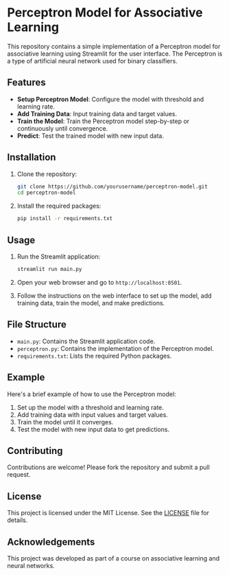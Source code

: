 # Perceptron Model for Associative Learning

This repository contains a simple implementation of a Perceptron model for associative learning using Streamlit for the user interface. The Perceptron is a type of artificial neural network used for binary classifiers.

## Features

- **Setup Perceptron Model**: Configure the model with threshold and learning rate.
- **Add Training Data**: Input training data and target values.
- **Train the Model**: Train the Perceptron model step-by-step or continuously until convergence.
- **Predict**: Test the trained model with new input data.

## Installation

1. Clone the repository:
    ```sh
    git clone https://github.com/yourusername/perceptron-model.git
    cd perceptron-model
    ```

2. Install the required packages:
    ```sh
    pip install -r requirements.txt
    ```

## Usage

1. Run the Streamlit application:
    ```sh
    streamlit run main.py
    ```

2. Open your web browser and go to `http://localhost:8501`.

3. Follow the instructions on the web interface to set up the model, add training data, train the model, and make predictions.

## File Structure

- `main.py`: Contains the Streamlit application code.
- `perceptron.py`: Contains the implementation of the Perceptron model.
- `requirements.txt`: Lists the required Python packages.

## Example

Here's a brief example of how to use the Perceptron model:

1. Set up the model with a threshold and learning rate.
2. Add training data with input values and target values.
3. Train the model until it converges.
4. Test the model with new input data to get predictions.

## Contributing

Contributions are welcome! Please fork the repository and submit a pull request.

## License

This project is licensed under the MIT License. See the [LICENSE](LICENSE) file for details.

## Acknowledgements

This project was developed as part of a course on associative learning and neural networks.
